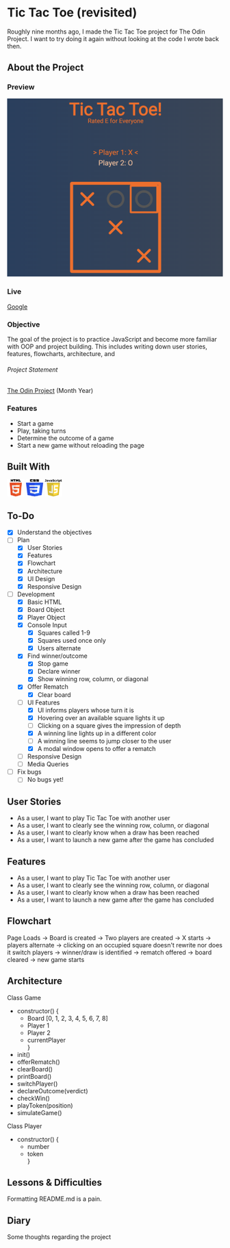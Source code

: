 # Tic Tac Toe (revisited)

Roughly nine months ago, I made the Tic Tac Toe project for The Odin Project.
I want to try doing it again without looking at the code I wrote back then.

## About the Project

### Preview

<div align='center'>
    <img src='./README/project-preview.png'>
</div>

### Live

<a href='http://google.com/'>Google</a>

### Objective

The goal of the project is to practice JavaScript and become more familiar with
OOP and project building. This includes writing down user stories, features,
flowcharts, architecture, and

###### Project Statement

<a href='http://theodinproject.com/'>The Odin Project</a> (Month Year)

### Features

- Start a game
- Play, taking turns
- Determine the outcome of a game
- Start a new game without reloading the page

## Built With

<img src='./README/html5-logo.svg' style='width:40px; height: 40px' >
<img src='./README/css3-logo.svg' style='width:40px; height: 40px' >
<img src='./README/javascript-logo.svg' style='width:40px; height: 40px' >

## To-Do

- [x] Understand the objectives
- [ ] Plan
  - [x] User Stories
  - [x] Features
  - [x] Flowchart
  - [x] Architecture
  - [x] UI Design
  - [x] Responsive Design
- [ ] Development
  - [x] Basic HTML
  - [x] Board Object
  - [x] Player Object
  - [x] Console Input
    - [x] Squares called 1-9
    - [x] Squares used once only
    - [x] Users alternate
  - [x] Find winner/outcome
    - [x] Stop game
    - [x] Declare winner
    - [x] Show winning row, column, or diagonal
  - [x] Offer Rematch
    - [x] Clear board
  - [ ] UI Features
    - [x] UI informs players whose turn it is
    - [x] Hovering over an available square lights it up
    - [ ] Clicking on a square gives the impression of depth
    - [x] A winning line lights up in a different color
    - [ ] A winning line seems to jump closer to the user
    - [x] A modal window opens to offer a rematch
  - [ ] Responsive Design
   - [ ] Media Queries
- [ ] Fix bugs
  - [ ] No bugs yet!

## User Stories

- As a user, I want to play Tic Tac Toe with another user
- As a user, I want to clearly see the winning row, column, or diagonal
- As a user, I want to clearly know when a draw has been reached
- As a user, I want to launch a new game after the game has concluded

## Features

- As a user, I want to play Tic Tac Toe with another user
- As a user, I want to clearly see the winning row, column, or diagonal
- As a user, I want to clearly know when a draw has been reached
- As a user, I want to launch a new game after the game has concluded

## Flowchart

Page Loads -> Board is created -> Two players are created -> X starts
-> players alternate -> clicking on an occupied square doesn't rewrite
nor does it switch players -> winner/draw is identified -> rematch offered ->
board cleared -> new game starts

## Architecture

Class Game

- constructor() {
  - Board [0, 1, 2, 3, 4, 5, 6, 7, 8]
  - Player 1
  - Player 2
  - currentPlayer  
    }
- init()
- offerRematch()
- clearBoard()
- printBoard()
- switchPlayer()
- declareOutcome(verdict)
- checkWin()
- playToken(position)
- simulateGame()

Class Player

- constructor() {
  - number
  - token  
    }

## Lessons & Difficulties

Formatting README.md is a pain.

## Diary

Some thoughts regarding the project
